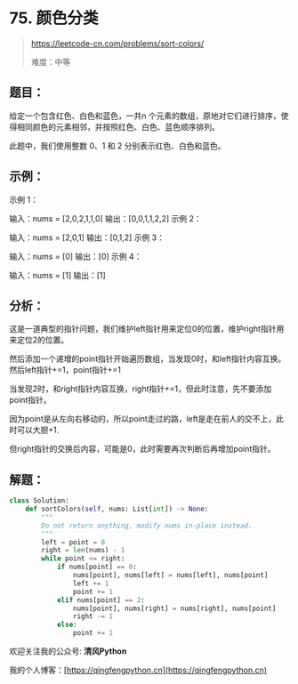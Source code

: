# 75. 颜色分类
> https://leetcode-cn.com/problems/sort-colors/
> 
> 难度：中等
## 题目：

给定一个包含红色、白色和蓝色，一共n 个元素的数组，原地对它们进行排序，使得相同颜色的元素相邻，并按照红色、白色、蓝色顺序排列。

此题中，我们使用整数 0、1 和 2 分别表示红色、白色和蓝色。



## 示例：

示例 1：

输入：nums = [2,0,2,1,1,0]
输出：[0,0,1,1,2,2]
示例 2：

输入：nums = [2,0,1]
输出：[0,1,2]
示例 3：

输入：nums = [0]
输出：[0]
示例 4：

输入：nums = [1]
输出：[1]

## 分析：

这是一道典型的指针问题，我们维护left指针用来定位0的位置，维护right指针用来定位2的位置。

然后添加一个递增的point指针开始遍历数组，当发现0时，和left指针内容互换。然后left指针+=1，point指针+=1

当发现2时，和right指针内容互换，right指针+=1，但此时注意，先不要添加point指针。

因为point是从左向右移动的，所以point走过的路，left是走在前人的交不上，此时可以大胆+1.

但right指针的交换后内容，可能是0，此时需要再次判断后再增加point指针。

## 解题：

```python
class Solution:
    def sortColors(self, nums: List[int]) -> None:
        """
        Do not return anything, modify nums in-place instead.
        """
        left = point = 0
        right = len(nums) - 1
        while point <= right:
            if nums[point] == 0:
                nums[point], nums[left] = nums[left], nums[point]
                left += 1
                point += 1
            elif nums[point] == 2:
                nums[point], nums[right] = nums[right], nums[point]
                right -= 1
            else:
                point += 1
```

欢迎关注我的公众号: **清风Python**

我的个人博客：[https://qingfengpython.cn](https://qingfengpython.cn)
